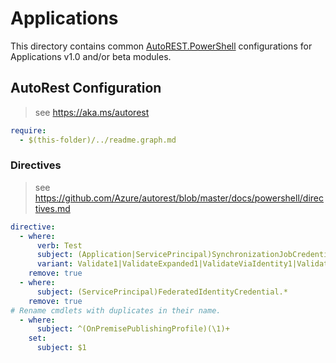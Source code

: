 # Applications

This directory contains common [AutoREST.PowerShell](https://github.com/Azure/autorest.powershell) configurations for Applications v1.0 and/or beta modules.

## AutoRest Configuration

> see <https://aka.ms/autorest>

``` yaml
require:
  - $(this-folder)/../readme.graph.md
```

### Directives

> see https://github.com/Azure/autorest/blob/master/docs/powershell/directives.md

``` yaml
directive:
  - where:
      verb: Test
      subject: (Application|ServicePrincipal)SynchronizationJobCredential
      variant: Validate1|ValidateExpanded1|ValidateViaIdentity1|ValidateViaIdentityExpanded1
    remove: true
  - where:
      subject: (ServicePrincipal)FederatedIdentityCredential.*
    remove: true
# Rename cmdlets with duplicates in their name.
  - where:
      subject: ^(OnPremisePublishingProfile)(\1)+
    set:
      subject: $1
```
